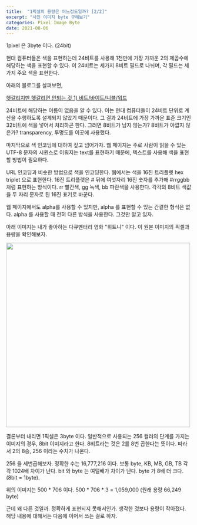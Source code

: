 ```yaml
---
title:  "1픽셀의 용량은 어느정도일까? [2/2]"
excerpt: "사진 이미지 byte 구해보기"
categories: Pixel Image Byte 
date: 2021-08-06
---
```


1pixel 은 3byte 이다. (24bit) 

현대 컴퓨터들은 색을 표현하는데 24비트를 사용해 1천만에 가장 가까운 2의 제곱수에 해당하는 색을 표현할 수 있다. 이 24비트는 세가지 8비트 필드로 나뉘며, 각 필드는 세가지 주요 색을 표현한다.

아래의 블로그를 살펴보면, 

[헷갈리지만 헷갈리면 안되는 것 1) 비트/바이트/니블/워드](https://woodforest.tistory.com/103)

24비트에 해당하는 이름이 없음을 알 수 있다. 이는 현대 컴퓨터들이 24비트 단위로 계산을 수행하도록 설계되지 않았기 때문이다. 그 결과 24비트에 가장 가까운 표준 크기인 32비트에 색을 넣어서 처리하곤 한다. 그러면 8비트가 남지 않는가? 8비트가 아깝지 않은가? transparency, 투명도를 이곳에 사용했다.

마지막으로 색 인코딩에 대하여 짚고 넘어가자. 웹 페이지는 주로 사람이 읽을 수 있는 UTF-8 문자의 시퀀스로 이뤄지는 text를 표현하기 때문에, 텍스트를 사용해 색을 표현할 방법이 필요하다. 

 URL 인코딩과 비슷한 방법으로 색을 인코딩한다. 웹에서는 색을 16진 트리플렛 hex triplet 으로 표현한다. 16진 트리플렛은 # 뒤에 여섯자리 16진 숫자를 추가해 #rrggbb처럼 표현하는 방식이다. rr 빨간색, gg 녹색, bb 파란색을 사용한다. 각각의 8비트 색값을 두 자리 문자로 된 16진 표기로 바꾼다.

 웹 페이지에서도 alpha를 사용할 수 있지만, alpha 를 표현할 수 있는 간결한 형식은 없다. alpha 를 사용할 때 전혀 다른 방식을 사용한다. 그것만 알고 있자.

아래 이미지는 내가 좋아하는 다큐멘터리 영화 "휘트니" 이다. 이 원본 이미지의 픽셀과 용량을 확인해보자.

<img src="https://user-images.githubusercontent.com/30063384/236707970-6d0dd3e2-e87e-4c08-937b-1a461e1ff15e.jpg" width="500" height="">

 결론부터 내리면 1픽셀은 3byte 이다. 일반적으로 사용되는 256 컬러의 단계를 가지는 이미지의 경우, 8bit 이미지라고 한다. 8비트라는 것은 2를 8번 곱한다는 뜻이다. 따라서 2의 8승, 256 이라는 수치가 나온다.

256 을 세번곱해보자. 정확한 수는 16,777,216 이다. 보통 byte, KB, MB, GB, TB 각각 1024배 차이가 난다. bit 와 byte 는 여덜배가 차이가 난다. byte 가 8배 더 크다. (8bit = 1byte). 

 위의 이미지는 500 * 706 이다. 500 * 706 * 3 = 1,059,000 (원래 용량 66,249 byte)

근데 왜 다른 것일까. 정확하게 표현되지 못해서인가. 생각한 것보다 용량이 작아졌다. 해당 내용에 대해서는 다음에 이어서 쓰는 걸로 하자.
